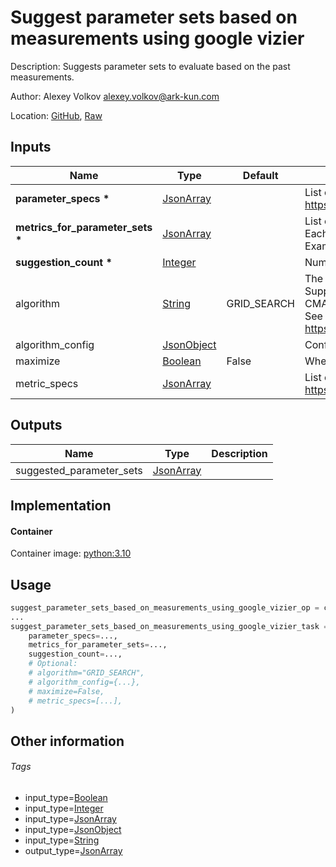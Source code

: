 <!-- BEGIN_GENERATED_CONTENT -->
# Suggest parameter sets based on measurements using google vizier

Description: Suggests parameter sets to evaluate based on the past measurements.

Author: Alexey Volkov <alexey.volkov@ark-kun.com>

Location: [GitHub](https://github.com/Ark-kun/pipeline_components/blob/master/components/hyperparameter_optimization/Suggest_parameter_sets_based_on_measurements/using_Google_Vizier/component.yaml), [Raw](https://raw.githubusercontent.com/Ark-kun/pipeline_components/master/components/hyperparameter_optimization/Suggest_parameter_sets_based_on_measurements/using_Google_Vizier/component.yaml)

## Inputs

|Name|Type|Default|Description|
|-|-|-|-|
|**parameter_specs** **\***|[JsonArray]||List of parameter specs. See https://github.com/google/vizier/blob/e92ab53bce139c89aff8c1590122c6b22adb5f47/vizier/service/study.proto#L171|
|**metrics_for_parameter_sets** **\***|[JsonArray]||List of parameter sets and evaluation metrics for them.<br/>Each list item contains "parameters" dict and "metrics" dict.<br/>Example: [{"parameters": {"p1": 1.1, "p2": 2.2}, "metrics": {"metric1": 101, "metric2": 102}}]|
|**suggestion_count** **\***|[Integer]||Number of suggestions to request.|
|algorithm|[String]|GRID_SEARCH|The suggestion algorithm to use.<br/>Supported values: RANDOM_SEARCH, QUASI_RANDOM_SEARCH, GRID_SEARCH, NSGA2, EMUKIT_GP_EI, BOCS, HARMONICA, CMA_ES.<br/>See https://github.com/google/vizier/blob/4d4c3c517316c9650ad6e45dce0985fc609357e9/vizier/_src/pyvizier/oss/study_config.py#L45|
|algorithm_config|[JsonObject]||Configuration of the chosen algorithm (as a dictionary).|
|maximize|[Boolean]|False|Whether to miaximize or minimize when optimizing a single metric. Default is to minimize. Ignored if metric_specs list is provided.|
|metric_specs|[JsonArray]||List of metric specs. See https://github.com/google/vizier/blob/e92ab53bce139c89aff8c1590122c6b22adb5f47/vizier/service/study.proto#L150|

## Outputs

|Name|Type|Description|
|-|-|-|
|suggested_parameter_sets|[JsonArray]||

## Implementation

#### Container

Container image: [python:3.10](https://hub.docker.com/r/_/python)

## Usage

```python
suggest_parameter_sets_based_on_measurements_using_google_vizier_op = components.load_component_from_url("https://raw.githubusercontent.com/Ark-kun/pipeline_components/master/components/hyperparameter_optimization/Suggest_parameter_sets_based_on_measurements/using_Google_Vizier/component.yaml")
...
suggest_parameter_sets_based_on_measurements_using_google_vizier_task = suggest_parameter_sets_based_on_measurements_using_google_vizier_op(
    parameter_specs=...,
    metrics_for_parameter_sets=...,
    suggestion_count=...,
    # Optional:
    # algorithm="GRID_SEARCH",
    # algorithm_config={...},
    # maximize=False,
    # metric_specs=[...],
)
```

## Other information

###### Tags

* input_type=[Boolean]
* input_type=[Integer]
* input_type=[JsonArray]
* input_type=[JsonObject]
* input_type=[String]
* output_type=[JsonArray]

[Boolean]: https://github.com/Ark-kun/pipeline_components/tree/master/types/Boolean
[Integer]: https://github.com/Ark-kun/pipeline_components/tree/master/types/Integer
[JsonArray]: https://github.com/Ark-kun/pipeline_components/tree/master/types/JsonArray
[JsonObject]: https://github.com/Ark-kun/pipeline_components/tree/master/types/JsonObject
[String]: https://github.com/Ark-kun/pipeline_components/tree/master/types/String
<!-- END_GENERATED_CONTENT -->
